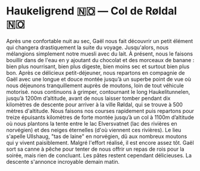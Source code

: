 # Haukeligrend 🇳🇴 — Col de Røldal 🇳🇴

<!-- 80km / 1419m+ / 900m- -->

Après une confortable nuit au sec, Gaël nous fait découvrir un petit élément qui changera drastiquement la suite du voyage. Jusqu'alors, nous mélangions simplement notre muesli avec du lait. À présent, nous le faisons bouillir dans de l'eau en y ajoutant du chocolat et des morceaux de banane : bien plus nourrisant, bien plus digeste, bien moins sec et surtout bien plus bon. Après ce délicieux petit-déjeuner, nous repartons en compagnie de Gaël avec une longue et douce montée jusqu’à un superbe point de vue où nous déjeunons tranquillement auprès de moutons, loin de tout véhicule motorisé. nous continuons à grimper, contournant le long Haukelitunnelen, jusqu’à 1200m d’altitude, avant de nous laisser tomber pendant dix kilomètres de descente pour arriver à la ville Røldal, qui se trouve à 500 mètres d'altitude. Nous faisons nos courses rapidement puis repartons pour treize épuisants kilomètres de forte montée jusqu’à un col à 1100m d’altitude où nous plantons la tente entre le lac Elversvatnet (lac des rivières en norvégien) et des neiges éternelles (d'où viennent ces rivières). Le lieu s'apelle Ullshaug, "tas de laine" en norvégien, dû aux nombreux moutons qui y vivent paisiblement. Malgré l'effort réalisé, il est encore assez tôt. Gaël sort sa canne à pêche pour tenter de nous offrir un repas de rois pour la soirée, mais rien de concluant. Les pâtes restent cependant délicieuses. La descente s'annonce incroyable demain matin.
